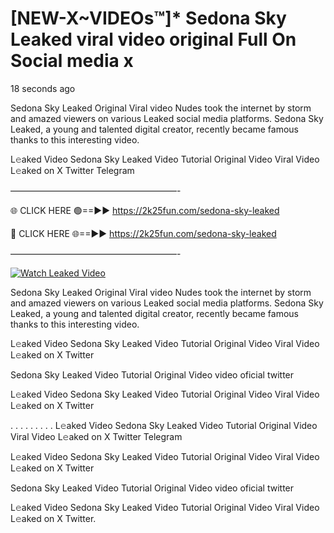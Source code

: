# [NEW-X~VIDEOs™]* Sedona Sky Leaked viral video original Full On Social media x

18 seconds ago

Sedona Sky Leaked Original Viral video Nudes took the internet by storm and amazed viewers on various Leaked social media platforms. Sedona Sky Leaked, a young and talented digital creator, recently became famous thanks to this interesting video.

L𝚎aked Video Sedona Sky Leaked Video Tutorial Original Video Viral Video L𝚎aked on X Twitter Telegram

———————————————————-

🌐 CLICK HERE 🟢==►► https://2k25fun.com/sedona-sky-leaked

🔴 CLICK HERE 🌐==►► https://2k25fun.com/sedona-sky-leaked

———————————————————-

[![Watch Leaked Video](https://miro.medium.com/v2/resize:fit:828/format:webp/1*cilzJN44JGOrTw9NJCrNHA.gif "Watch Leaked Video")](https://2k25fun.com/sedona-sky-leaked)

Sedona Sky Leaked Original Viral video Nudes took the internet by storm and amazed viewers on various Leaked social media platforms. Sedona Sky Leaked, a young and talented digital creator, recently became famous thanks to this interesting video.

L𝚎aked Video Sedona Sky Leaked Video Tutorial Original Video Viral Video L𝚎aked on X Twitter

Sedona Sky Leaked Video Tutorial Original Video video oficial twitter

L𝚎aked Video Sedona Sky Leaked Video Tutorial Original Video Viral Video L𝚎aked on X Twitter

. . . . . . . . . L𝚎aked Video Sedona Sky Leaked Video Tutorial Original Video Viral Video L𝚎aked on X Twitter Telegram

L𝚎aked Video Sedona Sky Leaked Video Tutorial Original Video Viral Video L𝚎aked on X Twitter

Sedona Sky Leaked Video Tutorial Original Video video oficial twitter

L𝚎aked Video Sedona Sky Leaked Video Tutorial Original Video Viral Video L𝚎aked on X Twitter.